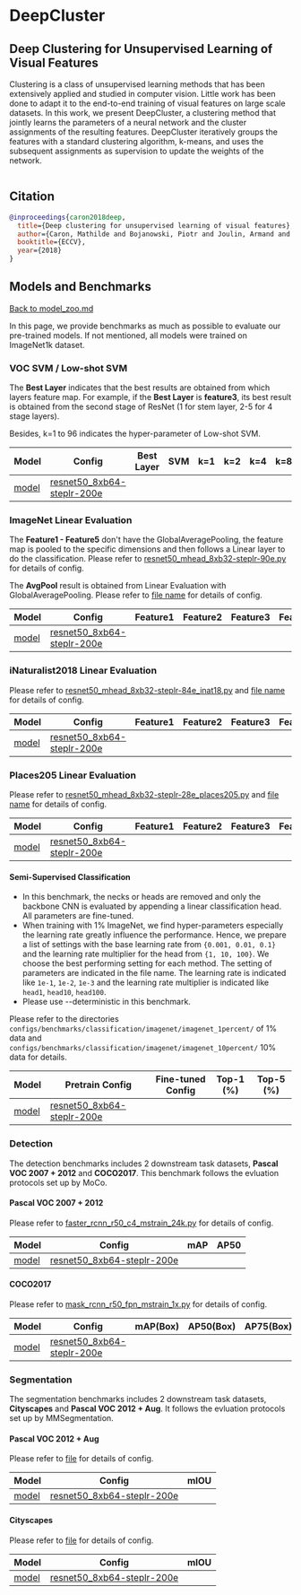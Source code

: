 # DeepCluster

## Deep Clustering for Unsupervised Learning of Visual Features

<!-- [ABSTRACT] -->

Clustering is a class of unsupervised learning methods that has been extensively applied and studied in computer vision. Little work has been done to adapt it to the end-to-end training of visual features on large scale datasets. In this work, we present DeepCluster, a clustering method that jointly learns the parameters of a neural network and the cluster assignments of the resulting features. DeepCluster iteratively groups the features with a standard clustering algorithm, k-means, and uses the subsequent assignments as supervision to update the weights of the network.

<!-- [IMAGE] -->
<div align="center">
<img  />
</div>

## Citation

<!-- [ALGORITHM] -->

```bibtex
@inproceedings{caron2018deep,
  title={Deep clustering for unsupervised learning of visual features},
  author={Caron, Mathilde and Bojanowski, Piotr and Joulin, Armand and Douze, Matthijs},
  booktitle={ECCV},
  year={2018}
}
```

## Models and Benchmarks

[Back to model_zoo.md](../../../docs/model_zoo.md)

In this page, we provide benchmarks as much as possible to evaluate our pre-trained models. If not mentioned, all models were trained on ImageNet1k dataset.


### VOC SVM / Low-shot SVM

The **Best Layer** indicates that the best results are obtained from which layers feature map. For example, if the **Best Layer** is **feature3**, its best result is obtained from the second stage of ResNet (1 for stem layer, 2-5 for 4 stage layers).

Besides, k=1 to 96 indicates the hyper-parameter of Low-shot SVM.

| Model     | Config                                                                       | Best Layer | SVM | k=1 | k=2 | k=4 | k=8 | k=16 | k=32 | k=64 | k=96 |
| --------- | ---------------------------------------------------------------------------- | ---------- | --- | --- | --- | --- | --- | ---- | ---- | ---- | ---- |
| [model]() | [resnet50_8xb64-steplr-200e](deepcluster_resnet50_8xb64-steplr-200e_in1k.py) |            |     |     |     |     |     |      |      |      |      |

### ImageNet Linear Evaluation

The **Feature1 - Feature5** don't have the GlobalAveragePooling, the feature map is pooled to the specific dimensions and then follows a Linear layer to do the classification. Please refer to [resnet50_mhead_8xb32-steplr-90e.py](../../benchmarks/classification/imagenet/resnet50_mhead_8xb32-steplr-90e_in1k.py) for details of config.

The **AvgPool** result is obtained from Linear Evaluation with GlobalAveragePooling. Please refer to [file name]() for details of config.

| Model     | Config                                                                       | Feature1 | Feature2 | Feature3 | Feature4 | Feature5 | AvgPool |
| --------- | ---------------------------------------------------------------------------- | -------- | -------- | -------- | -------- | -------- | ------- |
| [model]() | [resnet50_8xb64-steplr-200e](deepcluster_resnet50_8xb64-steplr-200e_in1k.py) |          |          |          |          |          |         |

### iNaturalist2018 Linear Evaluation

Please refer to [resnet50_mhead_8xb32-steplr-84e_inat18.py](../../benchmarks/classification/inaturalist2018/resnet50_mhead_8xb32-steplr-84e_inat18.py) and [file name]() for details of config.

| Model     | Config                                                                       | Feature1 | Feature2 | Feature3 | Feature4 | Feature5 | AvgPool |
| --------- | ---------------------------------------------------------------------------- | -------- | -------- | -------- | -------- | -------- | ------- |
| [model]() | [resnet50_8xb64-steplr-200e](deepcluster_resnet50_8xb64-steplr-200e_in1k.py) |          |          |          |          |          |         |

### Places205 Linear Evaluation

Please refer to [resnet50_mhead_8xb32-steplr-28e_places205.py](../../benchmarks/classification/inaturalist2018/resnet50_mhead_8xb32-steplr-28e_places205.py) and [file name]() for details of config.

| Model     | Config                                                                       | Feature1 | Feature2 | Feature3 | Feature4 | Feature5 | AvgPool |
| --------- | ---------------------------------------------------------------------------- | -------- | -------- | -------- | -------- | -------- | ------- |
| [model]() | [resnet50_8xb64-steplr-200e](deepcluster_resnet50_8xb64-steplr-200e_in1k.py) |          |          |          |          |          |         |

#### Semi-Supervised Classification

- In this benchmark, the necks or heads are removed and only the backbone CNN is evaluated by appending a linear classification head. All parameters are fine-tuned.
- When training with 1% ImageNet, we find hyper-parameters especially the learning rate greatly influence the performance. Hence, we prepare a list of settings with the base learning rate from `{0.001, 0.01, 0.1}` and the learning rate multiplier for the head from `{1, 10, 100}`. We choose the best performing setting for each method. The setting of parameters are indicated in the file name. The learning rate is indicated like `1e-1`, `1e-2`, `1e-3` and the learning rate multiplier is indicated like `head1`, `head10`, `head100`.
- Please use --deterministic in this benchmark.

Please refer to the directories `configs/benchmarks/classification/imagenet/imagenet_1percent/` of 1% data and `configs/benchmarks/classification/imagenet/imagenet_10percent/` 10% data for details.

| Model     | Pretrain Config                                                              | Fine-tuned Config | Top-1 (%) | Top-5 (%) |
| --------- | ---------------------------------------------------------------------------- | ----------------- | --------- | --------- |
| [model]() | [resnet50_8xb64-steplr-200e](deepcluster_resnet50_8xb64-steplr-200e_in1k.py) |                   |           |           |

### Detection

The detection benchmarks includes 2 downstream task datasets, **Pascal VOC 2007 + 2012** and **COCO2017**. This benchmark follows the evluation protocols set up by MoCo.

#### Pascal VOC 2007 + 2012

Please refer to [faster_rcnn_r50_c4_mstrain_24k.py](../../benchmarks/mmdetection/voc0712/faster_rcnn_r50_c4_mstrain_24k.py) for details of config.

| Model     | Config                                                                       | mAP | AP50 |
| --------- | ---------------------------------------------------------------------------- | --- | ---- |
| [model]() | [resnet50_8xb64-steplr-200e](deepcluster_resnet50_8xb64-steplr-200e_in1k.py) |     |      |

#### COCO2017

Please refer to [mask_rcnn_r50_fpn_mstrain_1x.py](../../benchmarks/mmdetection/coco/mask_rcnn_r50_fpn_mstrain_1x.py) for details of config.

| Model     | Config                                                                       | mAP(Box) | AP50(Box) | AP75(Box) | mAP(Mask) | AP50(Mask) | AP75(Mask) |
| --------- | ---------------------------------------------------------------------------- | -------- | --------- | --------- | --------- | ---------- | ---------- |
| [model]() | [resnet50_8xb64-steplr-200e](deepcluster_resnet50_8xb64-steplr-200e_in1k.py) |          |           |           |           |            |            |

### Segmentation

The segmentation benchmarks includes 2 downstream task datasets, **Cityscapes** and **Pascal VOC 2012 + Aug**. It follows the evluation protocols set up by MMSegmentation.

#### Pascal VOC 2012 + Aug

Please refer to [file]() for details of config.

| Model     | Config                                                                       | mIOU |
| --------- | ---------------------------------------------------------------------------- | ---- |
| [model]() | [resnet50_8xb64-steplr-200e](deepcluster_resnet50_8xb64-steplr-200e_in1k.py) |      |


#### Cityscapes

Please refer to [file]() for details of config.

| Model     | Config                                                                       | mIOU |
| --------- | ---------------------------------------------------------------------------- | ---- |
| [model]() | [resnet50_8xb64-steplr-200e](deepcluster_resnet50_8xb64-steplr-200e_in1k.py) |      |
